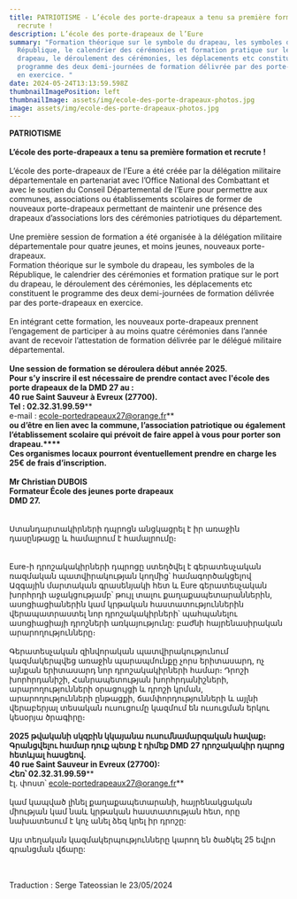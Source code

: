 ```yaml
---
title: PATRIOTISME - L’école des porte-drapeaux a tenu sa première formation et
  recrute !
description: L’école des porte-drapeaux de l’Eure
summary: "Formation théorique sur le symbole du drapeau, les symboles de la
  République, le calendrier des cérémonies et formation pratique sur le port du
  drapeau, le déroulement des cérémonies, les déplacements etc constituent le
  programme des deux demi-journées de formation délivrée par des porte-drapeaux
  en exercice. "
date: 2024-05-24T13:13:59.598Z
thumbnailImagePosition: left
thumbnailImage: assets/img/ecole-des-porte-drapeaux-photos.jpg
image: assets/img/ecole-des-porte-drapeaux-photos.jpg
---
```

**PATRIOTISME**\
\
**L’école des porte-drapeaux a tenu sa première formation et recrute !**\
\
L’école des porte-drapeaux de l’Eure a été créée par la délégation militaire départementale en partenariat avec l’Office National des Combattant et avec le soutien du Conseil Départemental de l’Eure pour permettre aux communes, associations ou établissements scolaires de former de nouveaux porte-drapeaux permettant de maintenir une présence des drapeaux d’associations lors des cérémonies patriotiques du département.\
\
Une première session de formation a été organisée à la délégation militaire départementale pour quatre jeunes, et moins jeunes, nouveaux porte-drapeaux.\
Formation théorique sur le symbole du drapeau, les symboles de la République, le calendrier des cérémonies et formation pratique sur le port du drapeau, le déroulement des cérémonies, les déplacements etc constituent le programme des deux demi-journées de formation délivrée par des porte-drapeaux en exercice.\
\
En intégrant cette formation, les nouveaux porte-drapeaux prennent l’engagement de participer à au moins quatre cérémonies dans l’année avant de recevoir l’attestation de formation délivrée par le délégué militaire départemental.\
\
**Une session de formation se déroulera début année 2025.****\
Pour s’y inscrire il est nécessaire de prendre contact avec l'école des porte drapeaux de la DMD 27 au :\
40 rue Saint Sauveur à Evreux (27700).****\
Tel : 02.32.31.99.59****\
e-mail : ecole-portedrapeaux27@orange.fr**\
**ou d’être en lien avec la commune, l’association patriotique ou également l’établissement scolaire qui prévoit de faire appel à vous pour porter son drapeau.****\
Ces organismes locaux pourront éventuellement prendre en charge les 25€ de frais d’inscription.**\
\
**Mr Christian DUBOIS\
Formateur École des jeunes porte drapeaux\
DMD 27.**\
\
\
Ստանդարտակիրների դպրոցն անցկացրել է իր առաջին դասընթացը և համալրում է համալրումը։\
\
\
Eure-ի դրոշակակիրների դպրոցը ստեղծվել է գերատեսչական ռազմական պատվիրակության կողմից՝ համագործակցելով Ազգային մարտական ​​գրասենյակի հետ և Eure գերատեսչական խորհրդի աջակցությամբ՝ թույլ տալու քաղաքապետարաններին, ասոցիացիաներին կամ կրթական հաստատություններին վերապատրաստել նոր դրոշակակիրների՝ պահպանելու ասոցիացիայի դրոշների առկայությունը: բաժնի հայրենասիրական արարողությունները։\
\
Գերատեսչական զինվորական պատվիրակությունում կազմակերպվեց առաջին պարապմունքը չորս երիտասարդ, ոչ այնքան երիտասարդ նոր դրոշակակիրների համար։ Դրոշի խորհրդանիշի, Հանրապետության խորհրդանիշների, արարողությունների օրացույցի և դրոշի կրման, արարողությունների ընթացքի, ճամփորդությունների և այլնի վերաբերյալ տեսական ուսուցումը կազմում են ուսուցման երկու կեսօրյա ծրագիրը։\
\
**2025 թվականի սկզբին կկայանա ուսումնամարզական հավաք։****\
Գրանցվելու համար դուք պետք է դիմեք DMD 27 դրոշակակիր դպրոց հետևյալ հասցեով.\
40 rue Saint Sauveur in Evreux (27700):****\
Հեռ՝ 02.32.31.99.59****\
էլ. փոստ՝ ecole-portedrapeaux27@orange.fr**\
\
կամ կապված լինել քաղաքապետարանի, հայրենակցական միության կամ նաև կրթական հաստատության հետ, որը նախատեսում է կոչ անել ձեզ կրել իր դրոշը:\
\
Այս տեղական կազմակերպությունները կարող են ծածկել 25 եվրո գրանցման վճարը:

\
\
Traduction : Serge Tateossian le 23/05/2024